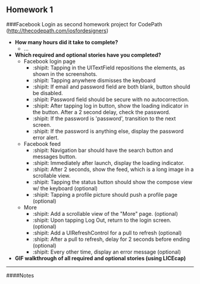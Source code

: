 Homework 1
---

###Facebook Login as second homework project for CodePath (http://thecodepath.com/iosfordesigners)

* **How many hours did it take to complete?**
  * ...
* **Which required and optional stories have you completed?**
  * Facebook login page
    * :shipit: Tapping in the UITextField repositions the elements, as shown in the screenshots.
    * :shipit: Tapping anywhere dismisses the keyboard
    * :shipit: If email and password field are both blank, button should be disabled.
    * :shipit: Password field should be secure with no autocorrection.
    * :shipit: After tapping log in button, show the loading indicator in the button. After a 2 second delay, check the password.
    * :shipit: If the password is 'password', transition to the next screen.
    * :shipit: If the password is anything else, display the password error alert.
  * Facebook feed
    * :shipit: Navigation bar should have the search button and messages button.
    * :shipit: Immediately after launch, display the loading indicator.
    * :shipit: After 2 seconds, show the feed, which is a long image in a scrollable view.
    * :shipit: Tapping the status button should show the compose view w/ the keyboard (optional)
    * :shipit: Tapping a profile picture should push a profile page (optional)
  * More
    * :shipit: Add a scrollable view of the "More" page. (optional)
    * :shipit: Upon tapping Log Out, return to the login screen. (optional)
    * :shipit: Add a UIRefreshControl for a pull to refresh (optional)
    * :shipit: After a pull to refresh, delay for 2 seconds before ending (optional)
    * :shipit: Every other time, display an error message (optional)
* **GIF walkthrough of all required and optional stories (using LICEcap)**
  <!-- * <img width="318" height="566" src="http://i.imgur.com/DUxdcOx.gif"/> -->

---

####Notes

